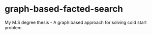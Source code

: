 graph-based-facted-search
=========================

My M.S degree thesis - A graph based approach for solving cold start problem
